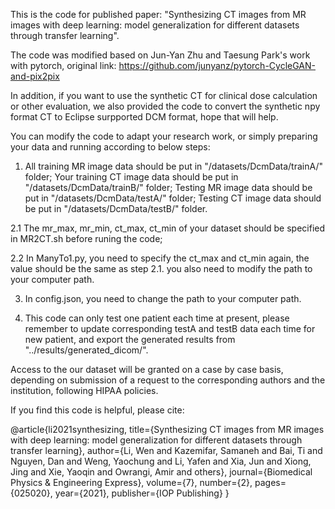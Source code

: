 This is the code for published paper: "Synthesizing CT images from MR images with deep learning: model generalization for different datasets through transfer learning". 


The code was modified based on Jun-Yan Zhu and Taesung Park's work with pytorch, original link: https://github.com/junyanz/pytorch-CycleGAN-and-pix2pix


In addition, if you want to use the synthetic CT for clinical dose calculation or other evaluation, we also provided the code to convert the synthetic npy format CT to Eclipse surpported DCM format, hope that will help.


You can modify the code to adapt your research work, or simply preparing your data and running according to below steps: 

1. All training MR image data should be put in "/datasets/DcmData/trainA/" folder;
    Your training CT image data should be put in "/datasets/DcmData/trainB/" folder;
    Testing MR image data should be put in "/datasets/DcmData/testA/" folder;
    Testing CT image data should be put in "/datasets/DcmData/testB/" folder.

  2.1 The mr_max, mr_min, ct_max, ct_min of your dataset should be specified in MR2CT.sh before runing the code;

  2.2 In ManyTo1.py, you need to specify the ct_max and ct_min again, the value should be the same as step 2.1. you also need to modify the path to your computer path.

3. In config.json, you need to change the path to your computer path.

4. This code can only test one patient each time at present, please remember to update corresponding testA and testB data each time for new patient, and export the generated results from "../results/generated_dicom/".

 
 Access to the our dataset will be granted on a case by case basis, depending on submission of a request to the corresponding authors and the institution, following HIPAA policies.
 
 
 
If you find this code is helpful, please cite:

@article{li2021synthesizing,
  title={Synthesizing CT images from MR images with deep learning: model generalization for different datasets through transfer learning},
  author={Li, Wen and Kazemifar, Samaneh and Bai, Ti and Nguyen, Dan and Weng, Yaochung and Li, Yafen and Xia, Jun and Xiong, Jing and Xie, Yaoqin and Owrangi, Amir and others},
  journal={Biomedical Physics \& Engineering Express},
  volume={7},
  number={2},
  pages={025020},
  year={2021},
  publisher={IOP Publishing}
}
